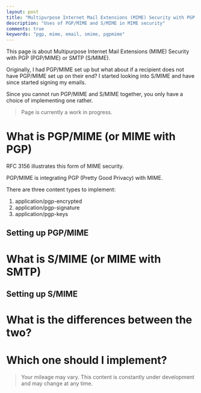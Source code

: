 ```yaml
---
layout: post
title: "Multipurpose Internet Mail Extensions (MIME) Security with PGP or SMTP"
description: "Uses of PGP/MIME and S/MIME in MIME security"
comments: true
keywords: "pgp, mime, email, smime, pgpmime"
---
```


This page is about Multipurpose Internet Mail Extensions (MIME) Security with PGP (PGP/MIME) or SMTP (S/MIME).

Originally, I had PGP/MIME set up but what about if a recipient does not have PGP/MIME set up on their end?  I started looking into S/MIME and have since started signing my emails.

Since you cannot run PGP/MIME and S/MIME together, you only have a choice of implementing one rather.

> Page is currently a work in progress.


# What is PGP/MIME (or MIME with PGP)

RFC 3156 illustrates this form of MIME security.

PGP/MIME is integrating PGP (Pretty Good Privacy) with MIME. 

There are three content types to implement:
1. application/pgp-encrypted
2. application/pgp-signature
3. application/pgp-keys


## Setting up PGP/MIME



# What is S/MIME (or MIME with SMTP)


## Setting up S/MIME



# What is the differences between the two?



# Which one should I implement?



> Your mileage may vary.  This content is constantly under development and may change at any time.
